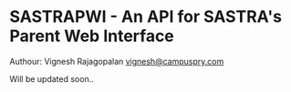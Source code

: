 SASTRAPWI - An API for SASTRA's Parent Web Interface
====================================================

Authour: Vignesh Rajagopalan <vignesh@campuspry.com>

Will be updated soon..
